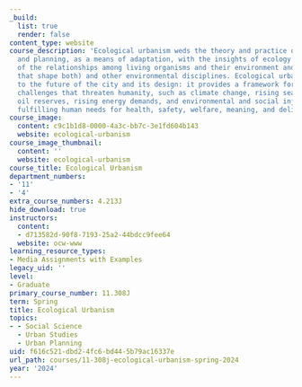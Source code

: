 ```yaml
---
_build:
  list: true
  render: false
content_type: website
course_description: 'Ecological urbanism weds the theory and practice of city design
  and planning, as a means of adaptation, with the insights of ecology (the study
  of the relationships among living organisms and their environment and the processes
  that shape both) and other environmental disciplines. Ecological urbanism is critical
  to the future of the city and its design: it provides a framework for addressing
  challenges that threaten humanity, such as climate change, rising sea level, declining
  oil reserves, rising energy demands, and environmental and social injustice, while
  fulfilling human needs for health, safety, welfare, meaning, and delight.'
course_image:
  content: c9c1b1d8-0000-4a3c-bb7c-3e1fd604b143
  website: ecological-urbanism
course_image_thumbnail:
  content: ''
  website: ecological-urbanism
course_title: Ecological Urbanism
department_numbers:
- '11'
- '4'
extra_course_numbers: 4.213J
hide_download: true
instructors:
  content:
  - d713582d-90f8-7193-25a2-44bdcc9fee64
  website: ocw-www
learning_resource_types:
- Media Assignments with Examples
legacy_uid: ''
level:
- Graduate
primary_course_number: 11.308J
term: Spring
title: Ecological Urbanism
topics:
- - Social Science
  - Urban Studies
  - Urban Planning
uid: f616c521-dbd2-4fc6-bd44-5b79ac16337e
url_path: courses/11-308j-ecological-urbanism-spring-2024
year: '2024'
---
```

